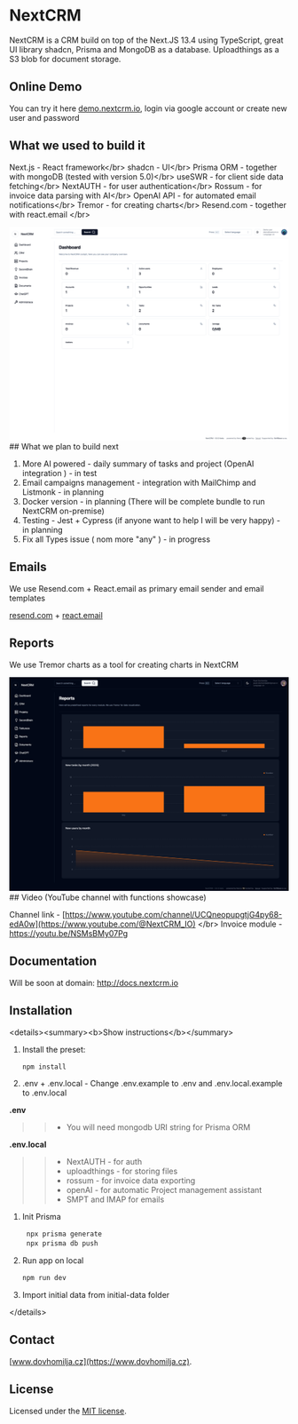 # NextCRM

NextCRM is a CRM build on top of the Next.JS 13.4 using TypeScript, great UI library shadcn, Prisma and MongoDB as a database. Uploadthings as a S3 blob for document storage.

## Online Demo

You can try it here [demo.nextcrm.io](https://demo.nextcrm.io), login via google account or create new user and password

## What we used to build it

Next.js - React framework&lt;/br&gt; shadcn - UI&lt;/br&gt; Prisma ORM - together with mongoDB (tested with version 5.0)&lt;/br&gt; useSWR - for client side data fetching&lt;/br&gt; NextAUTH - for user authentication&lt;/br&gt; Rossum - for invoice data parsing with AI&lt;/br&gt; OpenAI API - for automated email notifications&lt;/br&gt; Tremor - for creating charts&lt;/br&gt; Resend.com - together with react.email &lt;/br&gt;

![hero](/public/og.png)## What we plan to build next

1. More AI powered - daily summary of tasks and project (OpenAI integration ) - in test
2. Email campaigns management - integration with MailChimp and Listmonk - in planning
3. Docker version - in planning (There will be complete bundle to run NextCRM on-premise)
4. Testing - Jest + Cypress (if anyone want to help I will be very happy) - in planning
5. Fix all Types issue ( nom more "any" ) - in progress

## Emails

We use Resend.com + React.email as primary email sender and email templates

[resend.com](https://resend.com) + [react.email](https://react.email)

## Reports

We use Tremor charts as a tool for creating charts in NextCRM

![hero](/public/reports.png)## Video (YouTube channel with functions showcase)

Channel link - [https://www.youtube.com/channel/UCQneopupgtjG4py68-edA0w](https://www.youtube.com/@NextCRM_IO) &lt;/br&gt; Invoice module - https://youtu.be/NSMsBMy07Pg

## Documentation

Will be soon at domain: http://docs.nextcrm.io

## Installation

&lt;details&gt;&lt;summary&gt;&lt;b&gt;Show instructions&lt;/b&gt;&lt;/summary&gt;

1. Install the preset:

   ```sh
   npm install
   ```

2. .env + .env.local - Change .env.example to .env and .env.local.example to .env.local

**.env**

> > - You will need mongodb URI string for Prisma ORM

**.env.local**

> > - NextAUTH - for auth
> > - uploadthings - for storing files
> > - rossum - for invoice data exporting
> > - openAI - for automatic Project management assistant
> > - SMPT and IMAP for emails

1. Init Prisma

   ```sh
    npx prisma generate
    npx prisma db push
   ```

2. Run app on local

   ```sh
   npm run dev
   ```

3. Import initial data from initial-data folder

&lt;/details&gt;

## Contact

[www.dovhomilja.cz](https://www.dovhomilja.cz).

## License

Licensed under the [MIT license](https://github.com/pdovhomilja/nextcrm-app/blob/main/LICENSE.md).
